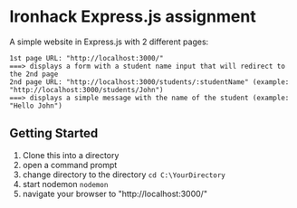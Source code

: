 # Ironhack Express.js assignment

A simple website in Express.js with 2 different pages:

    1st page URL: "http://localhost:3000/"
    ===> displays a form with a student name input that will redirect to the 2nd page
    2nd page URL: "http://localhost:3000/students/:studentName" (example: "http://localhost:3000/students/John")
    ===> displays a simple message with the name of the student (example: "Hello John")

## Getting Started

1. Clone this into a directory
2. open a command prompt
3. change directory to the directory ```cd C:\YourDirectory```
4. start nodemon ```nodemon```
5. navigate your browser to "http://localhost:3000/"
